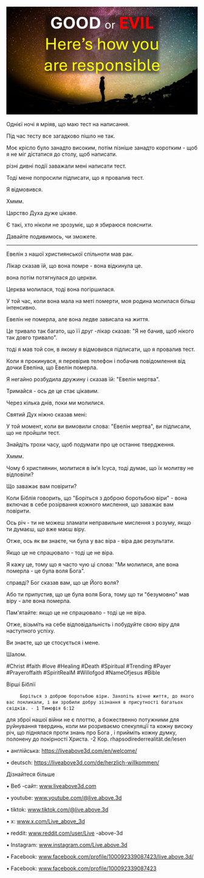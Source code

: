![Video cover image](../cover.jpg)

Однієї ночі я мріяв, що маю тест на написання.

Під час тесту все загадково пішло не так.

Моє крісло було занадто високим, потім пізніше занадто коротким - щоб я не міг дістатися до столу, щоб написати.

різні дивні події заважали мені написати тест.

Тоді мене попросили підписати, що я провалив тест.

Я відмовився.

Хммм.

Царство Духа дуже цікаве.

Є такі, хто ніколи не зрозуміє, що я збираюся пояснити.

Давайте подивимось, чи зможете.

---

Евелін з нашої християнської спільноти мав рак.

Лікар сказав їй, що вона помре - вона відкинула це.

вона потім потягнулася до церкви.

Церква молилася, тоді вона погіршилася.

У той час, коли вона мала на меті померти, моя родина молилася більш інтенсивно.

Евелін не померла, але вона ледве зависала на життя.

Це тривало так багато, що її друг -лікар сказав: "Я не бачив, щоб нікого так довго тривало".

тоді я мав той сон, в якому я відмовився підписати, що я провалив тест.

Коли я прокинувся, я перевірив телефон і побачив повідомлення від дочки Евеліна, що Евелін померла.

Я негайно розбудила дружину і сказав їй: "Евелін мертва".

Тримайся - ось де це стає цікавим.

Через кілька днів, поки ми молилися.

Святий Дух ніжно сказав мені:

У той момент, коли ви вимовили слова: "Евелін мертва", ви підписали, що не пройшли тест.

Знайдіть трохи часу, щоб подумати про це останнє твердження.

Хммм.

Чому б християнин, молитися в ім’я Ісуса, тоді думає, що їх молитву не відповіли?

Що заважає вам повірити?

Коли Біблія говорить, що "Боріться з доброю боротьбою віри" - вона включає в себе розірвання кожного мислення, що заважає вам повірити.

Ось річ - ти не можеш зламати неправильне мислення з розуму, якщо ти думаєш, що вже маєш віру.

Отже, ось як ви знаєте, чи була у вас віра - віра дає результати.

Якщо це не спрацювало - тоді це не віра.

Я кажу це, тому що я часто чую ці слова: "Ми молилися, але вона померла - це була воля Бога".

справді? Бог сказав вам, що це Його воля?

Або ти припустив, що це була воля Бога, тому що ти "безумовно" мав віру - але вона померла.

Пам'ятайте: якщо це не спрацювало - тоді це не віра.

Отже, візьміть на себе відповідальність і побудуйте свою віру для наступного успіху.

Ви знаєте, що це стосується і мене.

Шалом.

#Christ #faith #love #Healing #Death #Spiritual #Trending #Payer #Prayeroffaith #SpiritRealM #Willofgod #NameOfjesus #Bible



Вірші Біблії

         Боріться з доброю боротьбою віри. Захопіть вічне життя, до якого вас покликали, і ви зробили добру зізнання в присутності багатьох свідків. - 1 Тимофія 6:12

для зброї нашої війни не є плоттю, а божественно потужними для руйнування твердинь, коли ми розриваємо спекуляції та кожну високу річ, що піднялася проти знань про Бога , і прийміть кожну думку, полонену до покірності Христа. -2 Кор. rhapsodirederrealität.de/lesen

• англійська: https://liveabove3d.com/en/welcome/

• deutsch: https://liveabove3d.com/de/herzlich-willkommen/    

Дізнайтеся більше

• Веб -сайт: www.liveabove3d.com

• youtube: www.youtube.com/@live.above.3d

  • tiktok: www.tiktok.com/@live.above.3d

• x: www.x.com/Live_above_3d

• reddit: www.reddit.com/user/Live -above-3d

• Instagram: www.instagram.com/Live.above.3d

• Facebook: www.facebook.com/profile/100092339087423/live.above.3d/    

• Facebook: www.facebook.com/profile/100092339087423